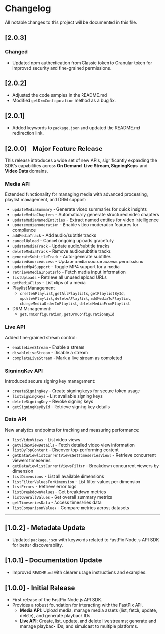 # Changelog

All notable changes to this project will be documented in this file.

## [2.0.3]
### Changed
- Updated npm authentication from Classic token to Granular token for improved security and fine-grained permissions.

## [2.0.2]
- Adjusted the code samples in the README.md
- Modified `getDrmConfiguration` method as a bug fix.

## [2.0.1]
- Added keywords to `package.json` and updated the README.md redirection link.

## [2.0.0] - Major Feature Release
This release introduces a wide set of new APIs, significantly expanding the SDK’s capabilities across **On Demand**, **Live Stream**, **SigningKeys**, and **Video Data** domains.

### Media API
Extended functionality for managing media with advanced processing, playlist management, and DRM support:
- `updateMediaSummary` - Generate video summaries for quick insights
- `updateMediaChapters` - Automatically generate structured video chapters
- `updateMediaNamedEntities` - Extract named entities for video intelligence
- `updateMediaModeration` - Enable video moderation features for compliance
- `addMediaTrack` - Add audio/subtitle tracks
- `cancelUpload` - Cancel ongoing uploads gracefully
- `updateMediaTrack` - Update audio/subtitle tracks
- `deleteMediaTrack` - Remove audio/subtitle tracks
- `generateSubtitleTrack` - Auto-generate subtitles
- `updatedSourceAccess` - Update media source access permissions
- `updatedMp4Support` - Toggle MP4 support for a media
- `retrieveMediaInputInfo` - Fetch media input information
- `listUploads` - Retrieve all unused upload URLs
- `getMediaClips` - List clips of a media
- Playlist Management: 
  - `createAPlaylist`, `getAllPlaylists`, `getPlaylistById`, `updateAPlaylist`, `deleteAPlaylist`, `addMediaToPlaylist`, `changeMediaOrderInPlaylist`, `deleteMediaFromPlaylist`
- DRM Management:
  - `getDrmConfiguration`, `getDrmConfigurationById`

### Live API
Added fine-grained stream control:
- `enableLiveStream` - Enable a stream
- `disableLiveStream` - Disable a stream
- `completeLiveStream` - Mark a live stream as completed

### SigningKey API
Introduced secure signing key management:
- `createSigningKey` - Create signing keys for secure token usage
- `listSigningKeys` - List available signing keys
- `deleteSigningKey` - Revoke signing keys
- `getSigningKeyById` - Retrieve signing key details

### Data API
New analytics endpoints for tracking and measuring performance:
- `listVideoViews` - List video views
- `getVideoViewDetails` - Fetch detailed video view information
- `listByTopContent` - Discover top-performing content
- `getDataViewlistCurrentViewsGetTimeseriesViews` - Retrieve concurrent viewers timeseries
- `getDataViewlistCurrentViewsFilter` - Breakdown concurrent viewers by dimension
- `listDimensions` - List all available dimensions
- `listFilterValuesForDimension` - List filter values per dimension
- `listErrors` - Retrieve error logs
- `listBreakdownValues` - Get breakdown metrics
- `listOverallValues` - Get overall summary metrics
- `getTimeseriesData` - Access timeseries data
- `listComparisonValues` - Compare metrics across datasets

---

## [1.0.2] - Metadata Update
- Updated `package.json` with keywords related to FastPix Node.js API SDK for better discoverability.

## [1.0.1] - Documentation Update
- Improved `README.md` with clearer usage instructions and examples.

## [1.0.0] - Initial Release
- First release of the FastPix Node.js API SDK.  
- Provides a robust foundation for interacting with the FastPix API.  
  - **Media API**: Upload media, manage media assets (list, fetch, update, delete), and generate playback IDs.
  - **Live API**: Create, list, update, and delete live streams; generate and manage playback IDs; and simulcast to multiple platforms.
